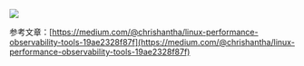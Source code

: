 ![](https://cdn.agou-ops.cn//others/1_DhO_BVy9TMDJPYygylU9RA.webp)

参考文章：[https://medium.com/@chrishantha/linux-performance-observability-tools-19ae2328f87f](https://medium.com/@chrishantha/linux-performance-observability-tools-19ae2328f87f)